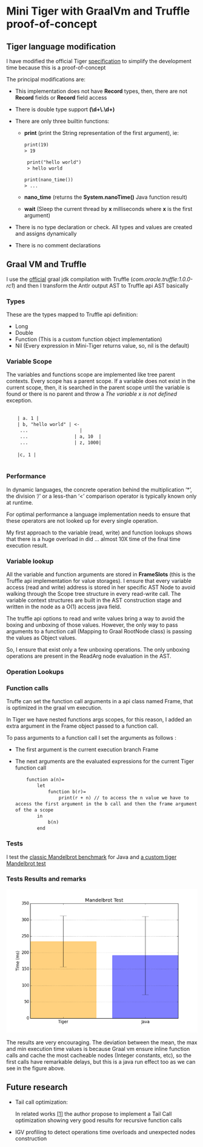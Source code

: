 # Mini Tiger with GraalVm and Truffle proof-of-concept #



## Tiger language modification ##
I have modified the official Tiger <a href="https://cs.nyu.edu/courses/fall13/CSCI-GA.2130-001/tiger-spec.pdf">specification</a> to simplify the development time because this is a proof-of-concept

The principal modifications are:
-  This implementation does not have **Record** types, then, there are not  **Record** fields or **Record** field access

-  There is double type support **(\d+\\.\d+)**

- There are only three builtin functions:
    - **print** (print the String representation of the first argument), ie: 
        ``` 
        print(19)
        > 19
        ```
        
        ``` 
         print("hello world")
         > hello world
        ```
        
        ``` 
        print(nano_time())
        > ... 
        ```
    
    - **nano_time** (returns the **System.nanoTime()** Java function result)
    - **wait** (Sleep the current thread by **x** milliseconds where **x** is the first argument)
    
- There is no type declaration or check. All types and values are created and assigns dynamically

- There is no comment declarations

## Graal VM and Truffle

I use the <a href="http://www.oracle.com/technetwork/oracle-labs/program-languages/downloads/index.html">official</a> graal jdk compilation with Truffle (*com.oracle.truffle:1.0.0-rc1*) and then I transform the Antlr output AST to Truffle api AST basically

### Types
These are the types mapped to Truffle api definition:
   - Long
   - Double
   - Function (This is a custom function object implementation)
   - Nil (Every expression in Mini-Tiger returns value, so, nil is the default)


### Variable Scope

The variables and functions scope are implemented like tree parent contexts. Every scope has a parent scope. If a variable does not exist in the current scope, then, it is searched in the parent scope until the variable is found or there is no parent and throw a *The variable x is not defined* exception.

```
    
    | a. 1 |
    | b, "hello world" | <-
     ...                   |
     ...                 | a, 10  |
     ...                 | z, 1000|
     
    |c, 1 |
     
```

### Performance

In dynamic languages, the concrete operation behind the multiplication ‘*’, the division ‘/’ or a less-than ‘<’ comparison operator is typically known only at runtime.
 
For optimal performance a language implementation needs to ensure that  these operators are not looked up for every single operation. 

My first approach to the variable (read, write) and function lookups shows that there is a huge overload in did ... almost 10X time of the final time execution result. 

### Variable lookup

All the variable and function arguments are stored in **FrameSlots** (this is the Truffle api implementation for value storages). I ensure that every variable access (read and write) address is stored in her specific AST Node to avoid walking through the Scope tree structure in every read-write call. The variable context structures are built in the AST construction stage and written in the node as a O(1) access java field.

The truffle api options to read and write values bring a way to avoid the boxing and unboxing of those values. However, the only way to pass arguments to a function call (Mapping to Graal RootNode class) is passing the values as Object values.

So, I ensure that exist only a few unboxing operations. The only unboxing operations are present in the ReadArg node evaluation in the AST.

### Operation Lookups



### Function calls

Truffe can set the function call arguments in a api class named Frame, that is optimized in the graal vm execution.

In Tiger we have nested functions args scopes, for this reason, I added an extra argument in the Frame object passed to a function call.

To pass arguments to a function call I set the arguments as follows :
   - The first argument is the current execution branch Frame
   - The next arguments are the evaluated expressions for the current Tiger function call
    
        ```
            function a(n)=
                let
                    function b(r)=
                        print(r + n) // to access the n value we have to access the first argument in the b call and then the frame argument of the a scope
                in
                    b(n)
                end
        ```
        
        
    

### Tests

I test the <a href="https://github.com/smarr/Classic-Benchmarks/blob/master/benchmarks/Mandelbrot.java#L42ß">classic Mandelbrot benchmark</a> for Java and <a href="https://gitlab.com/Jacarte9212/tiger-graal/blob/master/tiger-compiler/src/tests/mandelbrot.tiger">a custom tiger Mandelbrot test<a>

### Tests Results and remarks

![alt results](imgs/result.png)

The results are very encouraging. The deviation between the mean, the max and min execution time values is because Graal vm ensure inline function calls and cache the most cacheable nodes (Integer constants, etc), so the first calls have remarkable delays, but this is a java run effect too as we can see in the figure above.



## Future research
- Tail call optimization:

    In related works <a href="http://cesquivias.github.io/blog/2015/01/15/writing-a-language-in-truffle-part-4-adding-features-the-truffle-way/">[1]</a> the author propose to implement a Tail Call optimization showing very good results for recursive function calls
- IGV profiling to detect operations time overloads and unexpected nodes construction

    
    